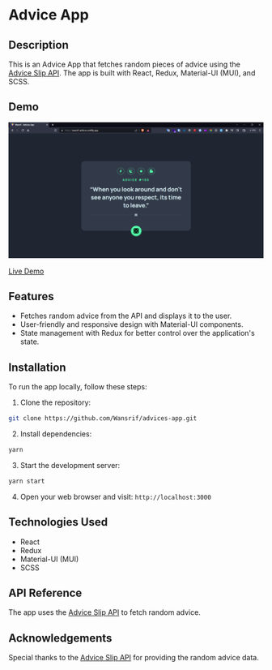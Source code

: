 # Advice App

## Description

This is an Advice App that fetches random pieces of advice using the [Advice Slip API](https://api.adviceslip.com/advice). The app is built with React, Redux, Material-UI (MUI), and SCSS.

## Demo

![Screenshot](public/screenshot.png)

[Live Demo](https://wanrif-advices.netlify.app/)

## Features

- Fetches random advice from the API and displays it to the user.
- User-friendly and responsive design with Material-UI components.
- State management with Redux for better control over the application's state.

## Installation

To run the app locally, follow these steps:

1. Clone the repository:
```bash
git clone https://github.com/Wansrif/advices-app.git
```

2. Install dependencies:
```bash
yarn
```

3. Start the development server:
```bash
yarn start
```

4. Open your web browser and visit: `http://localhost:3000`

## Technologies Used

- React
- Redux
- Material-UI (MUI)
- SCSS

## API Reference

The app uses the [Advice Slip API](https://api.adviceslip.com/advice) to fetch random advice.

## Acknowledgements

Special thanks to the [Advice Slip API](https://api.adviceslip.com/advice) for providing the random advice data.
